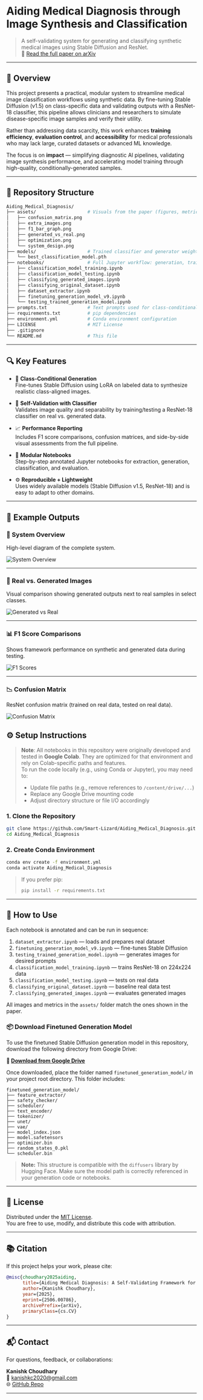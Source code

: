 # Aiding Medical Diagnosis through Image Synthesis and Classification

> A self-validating system for generating and classifying synthetic medical images using Stable Diffusion and ResNet.  
> 📄 [Read the full paper on arXiv](https://arxiv.org/abs/2506.00786)

---

## 📌 Overview

This project presents a practical, modular system to streamline medical image classification workflows using synthetic data. By fine-tuning Stable Diffusion (v1.5) on class-specific data and validating outputs with a ResNet-18 classifier, this pipeline allows clinicians and researchers to simulate disease-specific image samples and verify their utility.

Rather than addressing data scarcity, this work enhances **training efficiency**, **evaluation control**, and **accessibility** for medical professionals who may lack large, curated datasets or advanced ML knowledge.

The focus is on **impact** — simplifying diagnostic AI pipelines, validating image synthesis performance, and accelerating model training through high-quality, conditionally-generated samples.

---

## 📁 Repository Structure

```bash
Aiding_Medical_Diagnosis/
├── assets/                   # Visuals from the paper (figures, metrics, diagrams)
│   ├── confusion_matrix.png
│   ├── extra_images.png
│   ├── f1_bar_graph.png
│   ├── generated_vs_real.png
│   ├── optimization.png
│   └── system_design.png
├── models/                   # Trained classifier and generator weights
│   └── best_classification_model.pth
├── notebooks/                # Full Jupyter workflow: generation, training, testing
│   ├── classification_model_training.ipynb
│   ├── classification_model_testing.ipynb
│   ├── classifying_generated_images.ipynb
│   ├── classifying_original_dataset.ipynb
│   ├── dataset_extractor.ipynb
│   ├── finetuning_generation_model_v9.ipynb
│   └── testing_trained_generation_model.ipynb
├── prompts.txt               # Text prompts used for class-conditional generation
├── requirements.txt          # pip dependencies
├── environment.yml           # Conda environment configuration
├── LICENSE                   # MIT License
├── .gitignore
└── README.md                 # This file
```

---

## 🔍 Key Features

- 🎯 **Class-Conditional Generation**  
  Fine-tunes Stable Diffusion using LoRA on labeled data to synthesize realistic class-aligned images.

- 🧠 **Self-Validation with Classifier**  
  Validates image quality and separability by training/testing a ResNet-18 classifier on real vs. generated data.

- 📈 **Performance Reporting**  
  Includes F1 score comparisons, confusion matrices, and side-by-side visual assessments from the full pipeline.

- 🧪 **Modular Notebooks**  
  Step-by-step annotated Jupyter notebooks for extraction, generation, classification, and evaluation.

- ⚙️ **Reproducible + Lightweight**  
  Uses widely available models (Stable Diffusion v1.5, ResNet-18) and is easy to adapt to other domains.

---

## 🧪 Example Outputs

### 🔧 System Overview  
High-level diagram of the complete system.

![System Overview](assets/system_design.png)

---

### 🎨 Real vs. Generated Images  
Visual comparison showing generated outputs next to real samples in select classes.

![Generated vs Real](assets/extra_images.png)

---

### 📊 F1 Score Comparisons  
Shows framework performance on synthetic and generated data during testing.

![F1 Scores](assets/f1_bar_graph.png)

---

### 📉 Confusion Matrix  
ResNet confusion matrix (trained on real data, tested on real data).

![Confusion Matrix](assets/confusion_matrix.png)

## ⚙️ Setup Instructions

> **Note**: All notebooks in this repository were originally developed and tested in **Google Colab**. They are optimized for that environment and rely on Colab-specific paths and features.  
> To run the code locally (e.g., using Conda or Jupyter), you may need to:
> - Update file paths (e.g., remove references to `/content/drive/...`)
> - Replace any Google Drive mounting code
> - Adjust directory structure or file I/O accordingly

### 1. Clone the Repository

```bash
git clone https://github.com/Smart-Lizard/Aiding_Medical_Diagnosis.git
cd Aiding_Medical_Diagnosis
```

### 2. Create Conda Environment

```bash
conda env create -f environment.yml
conda activate Aiding_Medical_Diagnosis
```

> If you prefer pip:
> ```bash
> pip install -r requirements.txt
> ```

---

## 📓 How to Use

Each notebook is annotated and can be run in sequence:

1. `dataset_extractor.ipynb` — loads and prepares real dataset  
2. `finetuning_generation_model_v9.ipynb` — fine-tunes Stable Diffusion  
3. `testing_trained_generation_model.ipynb` — generates images for desired prompts  
4. `classification_model_training.ipynb` — trains ResNet-18 on 224x224 data
5. `classification_model_testing.ipynb` — tests on real data  
6. `classifying_original_dataset.ipynb` — baseline real data test  
7. `classifying_generated_images.ipynb` — evaluates generated images

All images and metrics in the `assets/` folder match the ones shown in the paper.

### 📦 Download Finetuned Generation Model

To use the finetuned Stable Diffusion generation model in this repository, download the following directory from Google Drive:

**🔗 [Download from Google Drive](https://drive.google.com/drive/folders/13VIp-EQhJa9Ol32P9mIdPVFWf7SooevL?usp=sharing)**

Once downloaded, place the folder named `finetuned_generation_model/` in your project root directory. This folder includes:

```
finetuned_generation_model/
├── feature_extractor/
├── safety_checker/
├── scheduler/
├── text_encoder/
├── tokenizer/
├── unet/
├── vae/
├── model_index.json
├── model.safetensors
├── optimizer.bin
├── random_states_0.pkl
└── scheduler.bin
```

> **Note:** This structure is compatible with the `diffusers` library by Hugging Face. Make sure the model path is correctly referenced in your generation code or notebooks.

---

## 📄 License

Distributed under the [MIT License](LICENSE).  
You are free to use, modify, and distribute this code with attribution.

---

## 📚 Citation

If this project helps your work, please cite:

```bibtex
@misc{choudhary2025aiding,
      title={Aiding Medical Diagnosis: A Self-Validating Framework for Medical Image Synthesis}, 
      author={Kanishk Choudhary},
      year={2025},
      eprint={2506.00786},
      archivePrefix={arXiv},
      primaryClass={cs.CV}
}
```

---

## 📬 Contact

For questions, feedback, or collaborations:

**Kanishk Choudhary**  
📧 kanishkc2020@gmail.com  
🌐 [GitHub Repo](https://github.com/Smart-Lizard/Aiding_Medical_Diagnosis)

---
